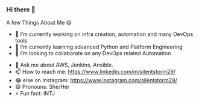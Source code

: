 ### Hi there 👋

<!--
**silentstorm29/silentstorm29** is a ✨ _special_ ✨ repository because its `README.md` (this file) appears on your GitHub profile. 

Here are some ideas to get you started:
-->
A few Things About Me 😃
- 🔭 I’m currently working on infra creation, automation and many DevOps tools
- 🌱 I’m currently learning advanced Python and Platform Engineering
- 👯 I’m looking to collaborate on any DevOps related Automation
<!--
- 🤔 I’m looking for help with ...
-->
- 💬 Ask me about AWS, Jenkins, Ansible. 
- 📫 How to reach me: https://www.linkedin.com/in/silentstorm29/
- 😂 else on Instagram: https://www.instagram.com/silentstorm29/
- 😄 Pronouns: She/Her
- ⚡ Fun fact: INTJ
